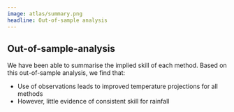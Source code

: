 ```yaml
---
image: atlas/summary.png
headline: Out-of-sample analysis
---
```


## Out-of-sample-analysis

We have been able to summarise the implied skill of each method. Based on this
out-of-sample analysis, we find that:

* Use of observations leads to improved temperature projections for all methods
* However, little evidence of consistent skill for rainfall
